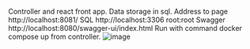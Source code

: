 Controller and react front app. Data storage in sql. 
Address to page http://localhost:8081/⁠ 
SQL http://localhost:3306⁠ root:root 
Swagger http://localhost:8080/swagger-ui/index.html⁠ 
Run with command docker compose up from controller.
![image](https://github.com/user-attachments/assets/341dc55c-3a5e-4beb-8c98-f029d601514e)

